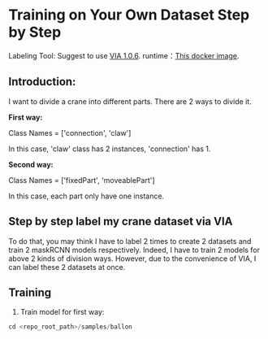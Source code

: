 # Training on Your Own Dataset Step by Step
Labeling Tool: Suggest to use [VIA 1.0.6](http://www.robots.ox.ac.uk/~vgg/software/via/via-1.0.6.html).
runtime：[This docker image](https://hub.docker.com/r/waleedka/modern-deep-learning/).
## Introduction: 
I want to divide a crane into different parts. There are 2 ways to divide it. 

**First way:**

Class Names = ['connection', 'claw']

In this case, 'claw' class has 2 instances, 'connection' has 1.

**Second way:**

Class Names = ['fixedPart', 'moveablePart']

In this case, each part only have one instance.


## Step by step label my crane dataset via VIA
To do that, you may think I have to label 2 times to create 2 datasets and train 2 maskRCNN models respectively. Indeed, I have to train 2 models for above 2 kinds of division ways. However, due to the convenience of VIA, I can label these 2 datasets at once.


## Training
1. Train model for first way: 
```c
cd <repo_root_path>/samples/ballon
```
